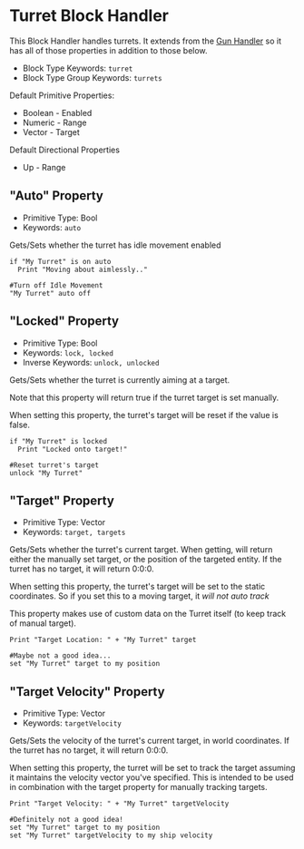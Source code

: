 ﻿# Turret Block Handler

This Block Handler handles turrets.  It extends from the [Gun Handler](https://spaceengineers.merlinofmines.com/EasyCommands/blockHandlers/gun "Gun Handler") so it has all of those properties in addition to those below.

* Block Type Keywords: ```turret```
* Block Type Group Keywords: ```turrets```

Default Primitive Properties:
* Boolean - Enabled
* Numeric - Range
* Vector - Target

Default Directional Properties
* Up - Range

## "Auto" Property
* Primitive Type: Bool
* Keywords: ```auto```

Gets/Sets whether the turret has idle movement enabled

```
if "My Turret" is on auto
  Print "Moving about aimlessly.."

#Turn off Idle Movement
"My Turret" auto off
```

## "Locked" Property
* Primitive Type: Bool
* Keywords: ```lock, locked```
* Inverse Keywords: ```unlock, unlocked```

Gets/Sets whether the turret is currently aiming at a target.  

Note that this property will return true if the turret target is set manually.

When setting this property, the turret's target will be reset if the value is false.

```
if "My Turret" is locked
  Print "Locked onto target!"

#Reset turret's target
unlock "My Turret"
```

## "Target" Property
* Primitive Type: Vector
* Keywords: ```target, targets```

Gets/Sets whether the turret's current target.  When getting, will return either the manually set target, or the position of the targeted entity.  If the turret has no target, it will return 0:0:0.

When setting this property, the turret's target will be set to the static coordinates.  So if you set this to a moving target, it *will not auto track*

This property makes use of custom data on the Turret itself (to keep track of manual target).

```
Print "Target Location: " + "My Turret" target

#Maybe not a good idea...
set "My Turret" target to my position
```

## "Target Velocity" Property
* Primitive Type: Vector
* Keywords: ```targetVelocity```

Gets/Sets the velocity of the turret's current target, in world coordinates.  If the turret has no target, it will return 0:0:0.

When setting this property, the turret will be set to track the target assuming it maintains the velocity vector you've specified.  This is intended to be used in combination with the target property for manually tracking targets.

```
Print "Target Velocity: " + "My Turret" targetVelocity

#Definitely not a good idea!
set "My Turret" target to my position
set "My Turret" targetVelocity to my ship velocity
```